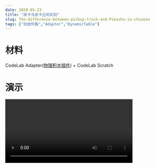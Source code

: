 ```yaml
---
date: 2020-05-23
title: "皮卡与皮卡丘的区别"
slug: The-difference-between-pickup-truck-and-Pikachu-in-chinese
tags: ["玩给你看","Adapter","DynamicTable"]
---
```


# 材料
CodeLab Adapter([物理积木插件](https://adapter.codelab.club/extension_guide/physical_blocks/)) + CodeLab Scratch

<!--truncate-->

# 演示
<video width="80%" src="https://adapter.codelab.club/video/1590237395592969.mp4" controls="controls"></video>





